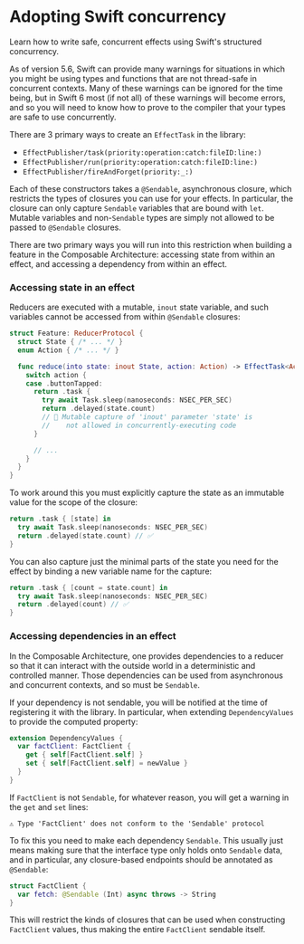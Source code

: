 # Adopting Swift concurrency

Learn how to write safe, concurrent effects using Swift's structured concurrency.

As of version 5.6, Swift can provide many warnings for situations in which you might be using types
and functions that are not thread-safe in concurrent contexts. Many of these warnings can be ignored
for the time being, but in Swift 6 most (if not all) of these warnings will become errors, and so
you will need to know how to prove to the compiler that your types are safe to use concurrently.

There are 3 primary ways to create an ``EffectTask`` in the library:

  * ``EffectPublisher/task(priority:operation:catch:fileID:line:)``
  * ``EffectPublisher/run(priority:operation:catch:fileID:line:)``
  * ``EffectPublisher/fireAndForget(priority:_:)``

Each of these constructors takes a `@Sendable`, asynchronous closure, which restricts the types of
closures you can use for your effects. In particular, the closure can only capture `Sendable`
variables that are bound with `let`. Mutable variables and non-`Sendable` types are simply not
allowed to be passed to `@Sendable` closures.

There are two primary ways you will run into this restriction when building a feature in the
Composable Architecture: accessing state from within an effect, and accessing a dependency from
within an effect.

### Accessing state in an effect

Reducers are executed with a mutable, `inout` state variable, and such variables cannot be accessed
from within `@Sendable` closures:

```swift
struct Feature: ReducerProtocol {
  struct State { /* ... */ }
  enum Action { /* ... */ }

  func reduce(into state: inout State, action: Action) -> EffectTask<Action> {
    switch action {
    case .buttonTapped:
      return .task {
        try await Task.sleep(nanoseconds: NSEC_PER_SEC)
        return .delayed(state.count) 
        // 🛑 Mutable capture of 'inout' parameter 'state' is 
        //    not allowed in concurrently-executing code
      }

      // ...
    }
  }
}
```

To work around this you must explicitly capture the state as an immutable value for the scope of the
closure:

```swift
return .task { [state] in 
  try await Task.sleep(nanoseconds: NSEC_PER_SEC)
  return .delayed(state.count) // ✅
}
```

You can also capture just the minimal parts of the state you need for the effect by binding a new
variable name for the capture:

```swift
return .task { [count = state.count] in 
  try await Task.sleep(nanoseconds: NSEC_PER_SEC)
  return .delayed(count) // ✅
}
```

### Accessing dependencies in an effect

In the Composable Architecture, one provides dependencies to a reducer so that it can interact with
the outside world in a deterministic and controlled manner. Those dependencies can be used from
asynchronous and concurrent contexts, and so must be `Sendable`.

If your dependency is not sendable, you will be notified at the time of registering it with the
library. In particular, when extending `DependencyValues` to provide the computed property:

```swift
extension DependencyValues {
  var factClient: FactClient {
    get { self[FactClient.self] }
    set { self[FactClient.self] = newValue }
  }
}
```

If `FactClient` is not `Sendable`, for whatever reason, you will get a warning in the `get`
and `set` lines:

```
⚠️ Type 'FactClient' does not conform to the 'Sendable' protocol
```

To fix this you need to make each dependency `Sendable`. This usually just means making sure 
that the interface type only holds onto `Sendable` data, and in particular, any closure-based 
endpoints should be annotated as `@Sendable`:

```swift
struct FactClient {
  var fetch: @Sendable (Int) async throws -> String
}
```

This will restrict the kinds of closures that can be used when constructing `FactClient` values, thus 
making the entire `FactClient` sendable itself.
